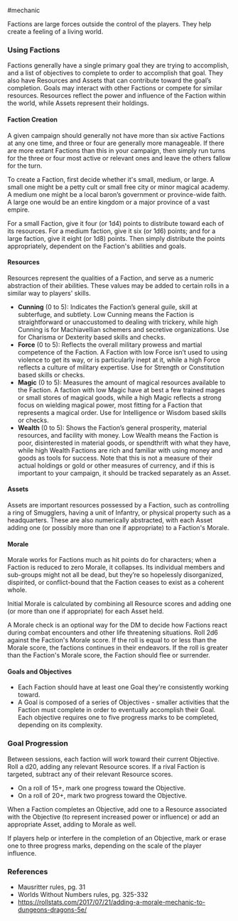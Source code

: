  #mechanic 

Factions are large forces outside the control of the players. They help create a feeling of a living world.

### Using Factions

Factions generally have a single primary goal they are trying to accomplish, and a list of objectives to complete to order to accomplish that goal. They also have Resources and Assets that can contribute toward the goal’s completion. Goals may interact with other Factions or compete for similar resources. Resources reflect the power and influence of the Faction within the world, while Assets represent their holdings.

#### Faction Creation

A given campaign should generally not have more than six active Factions at any one time, and three or four are generally more manageable. If there are more extant Factions than this in your campaign, then simply run turns for the three or four most active or relevant ones and leave the others fallow for the turn.

To create a Faction, first decide whether it's small, medium, or large. A small one might be a petty cult or small free city or minor magical academy. A medium one might be a local baron’s government or province-wide faith. A large one would be an entire kingdom or a major province of a vast empire.

For a small Faction, give it four (or 1d4) points to distribute toward each of its resources. For a medium faction, give it six (or 1d6) points; and for a large faction, give it eight (or 1d8) points. Then simply distribute the points appropriately, dependent on the Faction's abilities and goals.

#### Resources

Resources represent the qualities of a Faction, and serve as a numeric abstraction of their abilities. These values may be added to certain rolls in a similar way to players' skills.

* **Cunning** (0 to 5): Indicates the Faction’s general guile, skill at subterfuge, and subtlety. Low Cunning means the Faction is straightforward or unaccustomed to dealing with trickery, while high Cunning is for Machiavellian schemers and secretive organizations. Use for Charisma or Dexterity based skills and checks.
* **Force** (0 to 5): Reflects the overall military prowess and martial competence of the Faction. A Faction with low Force isn’t used to using violence to get its way, or is particularly inept at it, while a high Force reflects a culture of military expertise. Use for Strength or Constitution based skills or checks.
* **Magic** (0 to 5): Measures the amount of magical resources available to the Faction. A faction with low Magic have at best a few trained mages or small stores of magical goods, while a high Magic reflects a strong focus on wielding magical power, most fitting for a Faction that represents a magical order. Use for Intelligence or Wisdom based skills or checks.
* **Wealth** (0 to 5): Shows the Faction’s general prosperity, material resources, and facility with money. Low Wealth means the Faction is poor, disinterested in material goods, or spendthrift with what they have, while high Wealth Factions are rich and familiar with using money and goods as tools for success. Note that this is not a measure of their actual holdings or gold or other measures of currency, and if this is important to your campaign, it should be tracked separately as an Asset.

#### Assets

Assets are important resources possessed by a Faction, such as controlling a ring of Smugglers, having a unit of Infantry, or physical property such as a headquarters. These are also numerically abstracted, with each Asset adding one (or possibly more than one if appropriate) to a Faction's Morale.

#### Morale

Morale works for Factions much as hit points do for characters; when a Faction is reduced to zero Morale, it collapses. Its individual members and sub-groups might not all be dead, but they’re so hopelessly disorganized, dispirited, or conflict-bound that the Faction ceases to exist as a coherent whole.

Initial Morale is calculated by combining all Resource scores and adding one (or more than one if appropriate) for each Asset held.

A Morale check is an optional way for the DM to decide how Factions react during combat encounters and other life threatening situations. Roll 2d6 against the Faction's Morale score. If the roll is equal to or less than the Morale score, the factions continues in their endeavors. If the roll is greater than the Faction's Morale score, the Faction should flee or surrender.

#### Goals and Objectives

* Each Faction should have at least one Goal they're consistently working toward.
* A Goal is composed of a series of Objectives - smaller activities that the Faction must complete in order to eventually accomplish their Goal. Each objective requires one to five progress marks to be completed, depending on its complexity.

### Goal Progression

Between sessions, each faction will work toward their current Objective. Roll a d20, adding any relevant Resource scores. If a rival Faction is targeted, subtract any of their relevant Resource scores.
* On a roll of 15+, mark one progress toward the Objective.
* On a roll of 20+, mark two progress toward the Objective.

When a Faction completes an Objective, add one to a Resource associated with the Objective (to represent increased power or influence) or add an appropriate Asset, adding to Morale as well.

If players help or interfere in the completion of an Objective, mark or erase one to three progress marks, depending on the scale of the player influence.

### References

* Mausritter rules, pg. 31
* Worlds Without Numbers rules, pg. 325-332
* https://rollstats.com/2017/07/21/adding-a-morale-mechanic-to-dungeons-dragons-5e/
